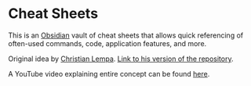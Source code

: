 # Cheat Sheets

This is an [Obsidian](https://obsidian.md/) vault of cheat sheets that allows quick referencing of often-used commands, code, application features, and more. 

Original idea by [Christian Lempa](https://www.youtube.com/@christianlempa). [Link to his version of the repository](https://github.com/ChristianLempa/cheat-sheets).

A YouTube video explaining entire concept can be found [here](https://youtu.be/cBzc5r-FNW0).
